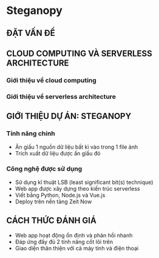 # Steganopy

## ĐẶT VẤN ĐỀ

## CLOUD COMPUTING VÀ SERVERLESS ARCHITECTURE

### Giới thiệu về cloud computing

### Giới thiệu về serverless architecture

## GIỚI THIỆU DỰ ÁN: STEGANOPY

### Tính năng chính
- Ân giấu 1 nguồn dữ liệu bất kì vào trong 1 file ảnh
- Trích xuất dữ liệu được ẩn giấu đó

### Công nghệ được sử dụng
- Sử dụng kĩ thuật LSB (least significant bit(s) technique)
- Web app được xây dựng theo kiến trúc serverless
- Viết bằng Python, Node.js và Vue.js
- Deploy trên nền tảng Zeit Now

## CÁCH THỨC ĐÁNH GIÁ

- Web app hoạt động ổn định và phản hồi nhanh
- Đáp ứng đầy đủ 2 tính năng cốt lõi trên
- Giao diện thân thiện với cả máy tính và điện thoại
